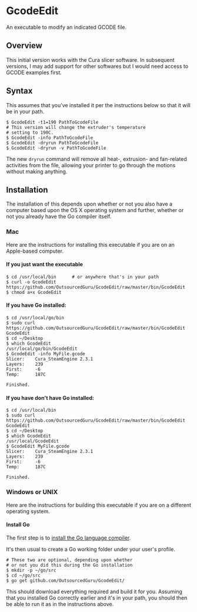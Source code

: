 # GcodeEdit
An executable to modify an indicated GCODE file.

## Overview
This initial version works with the Cura slicer software. In subsequent versions, I may add support for other softwares but I would need access to GCODE examples first.

## Syntax
This assumes that you've installed it per the instructions below so that it will be in your path.

```
$ GcodeEdit -t1=190 PathToGcodeFile
# This version will change the extruder's temperature
# setting to 190C.
$ GcodeEdit -info PathToGcodeFile
$ GcodeEdit -dryrun PathToGcodeFile
$ GcodeEdit -dryrun -v PathToGcodeFile
```

The new `dryrun` command will remove all heat-, extrusion- and fan-related activities from the file, allowing your printer to go through the motions without making anything.

## Installation
The installation of this depends upon whether or not you also have a computer based upon the OS X operating system and further, whether or not you already have the Go compiler itself.

### Mac
Here are the instructions for installing this executable if you are on an Apple-based computer.

#### If you just want the executable
```
$ cd /usr/local/bin      # or anywhere that's in your path
$ curl -o GcodeEdit https://github.com/OutsourcedGuru/GcodeEdit/raw/master/bin/GcodeEdit
$ chmod a+x GcodeEdit
```

#### If you have Go installed:

```
$ cd /usr/local/go/bin
$ sudo curl https://github.com/OutsourcedGuru/GcodeEdit/raw/master/bin/GcodeEdit GcodeEdit
$ cd ~/Desktop
$ which GcodeEdit
/usr/local/go/bin/GcodeEdit
$ GcodeEdit -info MyFile.gcode
Slicer:    Cura_SteamEngine 2.3.1
Layers:    239
First:     -6
Temp:      187C

Finished.
```

#### If you have don't have Go installed:

```
$ cd /usr/local/bin
$ sudo curl https://github.com/OutsourcedGuru/GcodeEdit/raw/master/bin/GcodeEdit GcodeEdit
$ cd ~/Desktop
$ which GcodeEdit
/usr/local/GcodeEdit
$ GcodeEdit MyFile.gcode
Slicer:    Cura_SteamEngine 2.3.1
Layers:    239
First:     -6
Temp:      187C

Finished.
```

### Windows or UNIX
Here are the instructions for building this executable if you are on a different operating system.

#### Install Go
The first step is to [install the Go language compiler](https://golang.org).

It's then usual to create a Go working folder under your user's profile.

```
# These two are optional, depending upon whether
# or not you did this during the Go installation
$ mkdir -p ~/go/src
$ cd ~/go/src
$ go get github.com/OutsourcedGuru/GcodeEdit/
```

This should download everything required and build it for you. Assuming that you installed Go correctly earlier and it's in your path, you should then be able to run it as in the instructions above.

